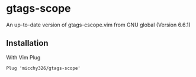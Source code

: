 # gtags-scope

An up-to-date version of gtags-cscope.vim from GNU global (Version 6.6.1)

## Installation

With Vim Plug

```
Plug 'micchy326/gtags-scope'
```
